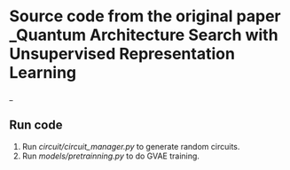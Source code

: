 # Source code from the original paper _Quantum Architecture Search with Unsupervised Representation Learning
_
## Run code
1) Run _circuit/circuit_manager.py_ to generate random circuits.
2) Run _models/pretrainning.py_ to do GVAE training.
